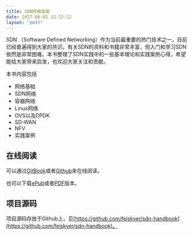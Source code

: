 ```yaml
---
title: SDN网络指南
date: 2017-06-01 12:12:12
layout: "post"
---
```


SDN （Software Defined Networking）作为当前最重要的热门技术之一，目前已经普遍得到大家的共识。有关SDN的资料和书籍非常丰富，但入门和学习SDN依然是非常困难。本书整理了SDN实践中的一些基本理论和实践案例心得，希望能给大家带来启发，也欢迎大家关注和贡献。

本书内容包括

- 网络基础
- SDN网络
- 容器网络
- Linux网络
- OVS以及DPDK
- SD-WAN
- NFV
- 实践案例


## 在线阅读

可以通过[GitBook](https://feisky.gitbooks.io/sdn)或者[Github](https://github.com/feiskyer/sdn-handbook/blob/master/SUMMARY.md)来在线阅读。

也可以下载[ePub](https://www.gitbook.com/download/epub/book/feisky/sdn)或者[PDF](https://www.gitbook.com/download/pdf/book/feisky/sdn)版本。

## 项目源码

项目源码存放于Github上，见[https://github.com/feiskyer/sdn-handbook](https://github.com/feiskyer/sdn-handbook)。

